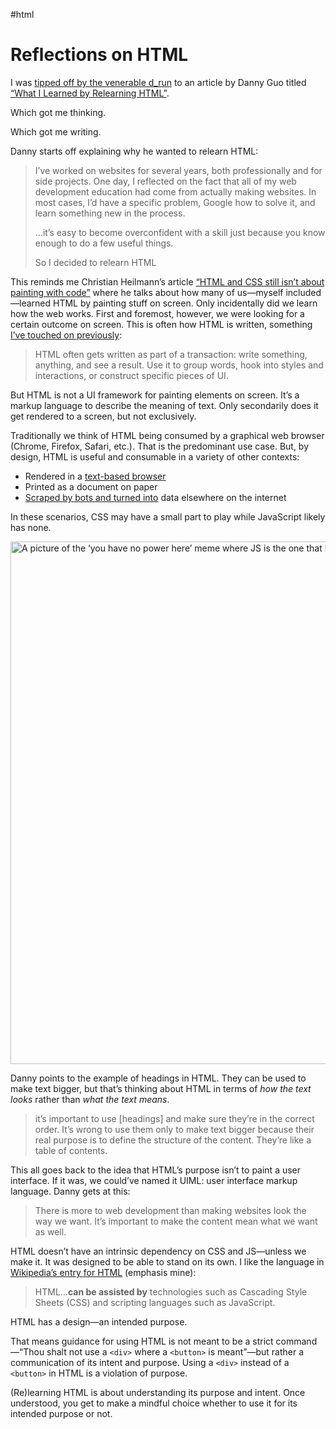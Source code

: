 #html

# Reflections on HTML

I was [tipped off by the venerable d_run](https://twitter.com/d_run/status/1390991826384048129) to an article by Danny Guo titled [“What I Learned by Relearning HTML”](https://www.dannyguo.com/blog/what-i-learned-by-relearning-html).

Which got me thinking.

Which got me writing.

Danny starts off explaining why he wanted to relearn HTML:
  
> I’ve worked on websites for several years, both professionally and for side projects. One day, I reflected on the fact that all of my web development education had come from actually making websites. In most cases, I’d have a specific problem, Google how to solve it, and learn something new in the process.
> 
> ...it’s easy to become overconfident with a skill just because you know enough to do a few useful things.
>
> So I decided to relearn HTML

This reminds me Christian Heilmann’s article [“HTML and CSS still isn’t about painting with code”](https://christianheilmann.com/2021/01/21/teaching-html-and-css/) where he talks about how many of us—myself included—learned HTML by painting stuff on screen. Only incidentally did we learn how the web works. First and foremost, however, we were looking for a certain outcome on screen. This is often how HTML is written, something [I’ve touched on previously](https://blog.jim-nielsen.com/2021/web-languages-as-compile-targets/):

> HTML often gets written as part of a transaction: write something, anything, and see a result. Use it to group words, hook into styles and interactions, or construct specific pieces of UI.

But HTML is not a UI framework for painting elements on screen. It’s a markup language to describe the meaning of text. Only secondarily does it get rendered to a screen, but not exclusively.

Traditionally we think of HTML being consumed by a graphical web browser (Chrome, Firefox, Safari, etc.). That is the predominant use case. But, by design, HTML is useful and consumable in a variety of other contexts:

- Rendered in a [text-based browser](https://en.wikipedia.org/wiki/Text-based_web_browser)
- Printed as a document on paper
- [Scraped by bots and turned into](https://themarkup.org/news/2020/12/03/why-web-scraping-is-vital-to-democracy) data elsewhere on the internet

In these scenarios, CSS may have a small part to play while JavaScript likely has none.

<img src="https://cdn.jim-nielsen.com/blog/2021/html-no-power-here.jpg" width="666" height="836" alt="A picture of the ‘you have no power here’ meme where JS is the one that has no power of HTML." /> 

Danny points to the example of headings in HTML. They can be used to make text bigger, but that’s thinking about HTML in terms of _how the text looks_ rather than _what the text means_. 

>  it’s important to use [headings] and make sure they’re in the correct order. It’s wrong to use them only to make text bigger because their real purpose is to define the structure of the content. They’re like a table of contents.

This all goes back to the idea that HTML’s purpose isn’t to paint a user interface. If it was, we could’ve named it UIML: user interface markup language. Danny gets at this:

> There is more to web development than making websites look the way we want. It’s important to make the content mean what we want as well.

HTML doesn’t have an intrinsic dependency on CSS and JS—unless we make it. It was designed to be able to stand on its own. I like the language in [Wikipedia’s entry for HTML](https://en.wikipedia.org/wiki/HTML) (emphasis mine):

> HTML…**can be assisted by** technologies such as Cascading Style Sheets (CSS) and scripting languages such as JavaScript.

HTML has a design—an intended purpose.

That means guidance for using HTML is not meant to be a strict command—“Thou shalt not use a `<div>` where a `<button>` is meant”—but rather a communication of its intent and purpose. Using a `<div>` instead of a `<button>` in HTML is a violation of purpose. 

(Re)learning HTML is about understanding its purpose and intent. Once understood, you get to make a mindful choice whether to use it for its intended purpose or not.

